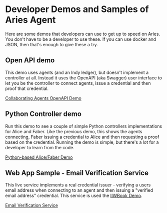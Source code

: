 # Developer Demos and Samples of Aries Agent

Here are some demos that developers can use to get up to speed on Aries. You don't have to be a developer to use these. If you can use docker and JSON, then that's enough to give these a try.

## Open API demo

This demo uses agents (and an Indy ledger), but doesn't implement a controller at all. Instead it uses the OpenAPI (aka Swagger) user interface to let you be the controller to connect agents, issue a credential and then proof that credential.

[Collaborating Agents OpenAPI Demo](../../demo/AriesOpenAPIDemo.md)

## Python Controller demo

Run this demo to see a couple of simple Python controllers implementations for Alice and Faber. Like the previous demo, this shows the agents connecting, Faber issuing a credential to Alice and then requesting a proof based on the credential. Running the demo is simple, but there's a lot for a developer to learn from the code.

[Python-based Alice/Faber Demo](../../demo/README.md)

## Web App Sample - Email Verification Service

This live service implements a real credential issuer - verifying a users email address when connecting to an agent and then issuing a "verified email address" credential. This service is used the [IIWBook Demo](https://vonx.io/how_to/iiwbook).

[Email Verification Service](https://github.com/bcgov/indy-email-verification)
